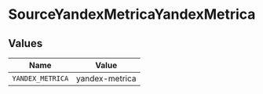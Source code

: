 # SourceYandexMetricaYandexMetrica


## Values

| Name             | Value            |
| ---------------- | ---------------- |
| `YANDEX_METRICA` | yandex-metrica   |